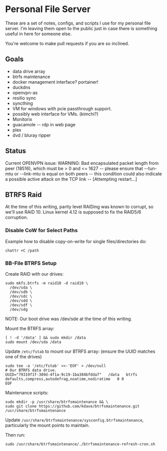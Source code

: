 # Personal File Server

These are a set of notes, configs, and scripts I use for my personal file server. I'm leaving them open to the public just in case there is something useful in here for someone else.

You're welcome to make pull requests if you are so inclined.

## Goals

* data drive array
* btrfs maintenance
* docker management interface?  portainer!
* duckdns
* openvpn-as
* resilio sync
* syncthing
* VM for windows with pcie passthrough support.
* possibly web interface for VMs. (kimchi?)
* Monitorix
* guacamole -- rdp in web page
* plex
* dvd / bluray ripper


## Status

Current OPENVPN issue:
WARNING: Bad encapsulated packet length from peer (18516), which must be > 0 and <= 1627 -- please ensure that --tun-mtu or --link-mtu is equal on both peers -- this condition could also indicate a possible active attack on the TCP link -- [Attempting restart...]

## BTRFS Raid

At the time of this writing, parity level RAIDing was known to corrupt, so we'll use RAID 10. Linux kernel 4.12 is supposed to fix the RAID5/6 corruption.

### Disable CoW for Select Paths

Example how to disable copy-on-write for single files/directories do:

```shell
chattr +C /path
```

### BB-File BTRFS Setup

Create RAID with our drives:

```shell
sudo mkfs.btrfs -m raid10 -d raid10 \
  /dev/sda \
  /dev/sdb \
  /dev/sdc \
  /dev/sdd \
  /dev/sdf \
  /dev/sdg
```

NOTE: Our boot drive was /dev/sde at the time of this writing.

Mount the BTRFS array:

```shell
[ ! -d '/data' ] && sudo mkdir /data
sudo mount /dev/sda /data
```

Update `/etc/fstab` to mount our BTRFS array: (ensure the UUID matches one of the drives)

```shell
sudo tee -a '/etc/fstab' <<-'EOF' > /dev/null
# Our BTRFS data drive.
UUID="79319f1f-389d-4f1a-9c19-1ba384bfdda7"   /data   btrfs   defaults,compress,autodefrag,noatime,nodiratime   0 0
EOF
```

Maintenance scripts:

```shell
sudo mkdir -p /usr/share/btrfsmaintenance && \
sudo git clone https://github.com/kdave/btrfsmaintenance.git /usr/share/btrfsmaintenance
```

Update `/usr/share/btrfsmaintenance/sysconfig.btrfsmaintenance`, particularly the mount points to maintain.

Then run:

```shell
sudo /usr/share/btrfsmaintenance/./btrfsmaintenance-refresh-cron.sh
```
